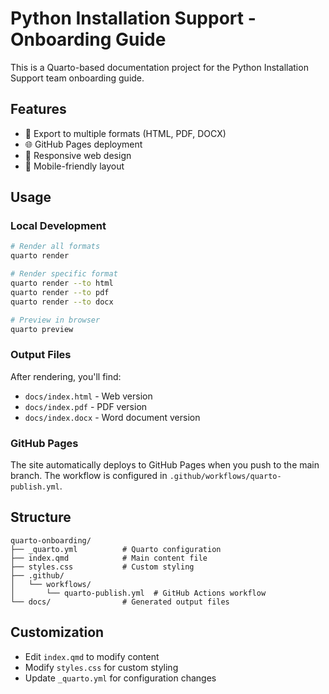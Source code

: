 # Python Installation Support - Onboarding Guide

This is a Quarto-based documentation project for the Python Installation Support team onboarding guide.

## Features

- 📄 Export to multiple formats (HTML, PDF, DOCX)
- 🌐 GitHub Pages deployment
- 🎨 Responsive web design
- 📱 Mobile-friendly layout

## Usage

### Local Development

```bash
# Render all formats
quarto render

# Render specific format
quarto render --to html
quarto render --to pdf
quarto render --to docx

# Preview in browser
quarto preview
```

### Output Files

After rendering, you'll find:
- `docs/index.html` - Web version
- `docs/index.pdf` - PDF version
- `docs/index.docx` - Word document version

### GitHub Pages

The site automatically deploys to GitHub Pages when you push to the main branch. The workflow is configured in `.github/workflows/quarto-publish.yml`.

## Structure

```
quarto-onboarding/
├── _quarto.yml          # Quarto configuration
├── index.qmd            # Main content file
├── styles.css           # Custom styling
├── .github/
│   └── workflows/
│       └── quarto-publish.yml  # GitHub Actions workflow
└── docs/                # Generated output files
```

## Customization

- Edit `index.qmd` to modify content
- Modify `styles.css` for custom styling
- Update `_quarto.yml` for configuration changes